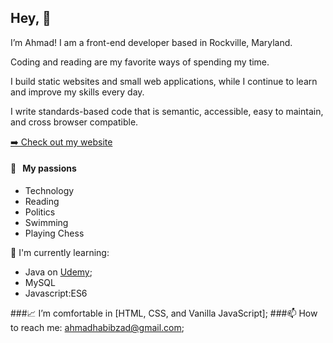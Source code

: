 ## Hey, :wave:

I’m Ahmad! I am a front-end developer based in Rockville, Maryland.

Coding and reading are my favorite ways of spending my time.

I build static websites and small web applications, while I continue to learn and improve my skills every day.

I write standards-based code that is semantic, accessible, easy to maintain, and cross browser compatible.

<p><a href="https://habibzad.com/" target="_blank">➡️ Check out my website</a></p>

#### 🧡 &nbsp;&nbsp;My passions

* Technology 
* Reading
* Politics
* Swimming
* Playing Chess

:page_with_curl: I'm currently learning:
- Java on [Udemy](https://www.udemy.com/course/decoding-ap-computer-science-a/); 
- MySQL
- Javascript:ES6

###📈 I’m comfortable in [HTML, CSS, and Vanilla JavaScript];
###📫 How to reach me: <ahmadhabibzad@gmail.com>;
